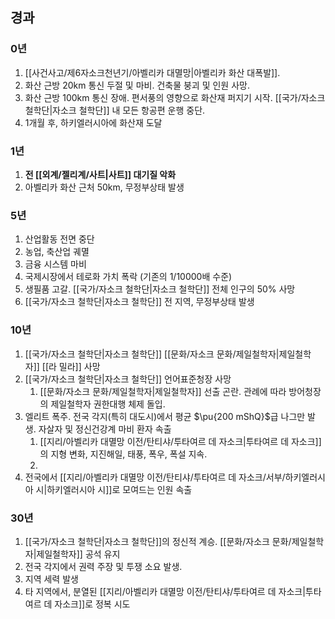 ## 경과

### 0년
1. [[사건사고/제6자소크천년기/아벨리카 대멸망|아벨리카 화산 대폭발]].
2. 화산 근방 20km 통신 두절 및 마비. 건축물 붕괴 및 인원 사망.
3. 화산 근방 100km 통신 장애. 편서풍의 영향으로 화산재 퍼지기 시작. [[국가/자소크 철학단|자소크 철학단]] 내 모든 항공편 운행 중단.
4. 1개월 후, 하키엘러시아에 화산재 도달

### 1년
1. **전 [[외계/젤리계/사트|사트]] 대기질 악화**
2. 아벨리카 화산 근처 50km, 무정부상태 발생

### 5년

1. 산업활동 전면 중단
2. 농업, 축산업 궤멸
3. 금융 시스템 마비
4. 국제시장에서 테로화 가치 폭락 (기존의 1/10000배 수준)
5. 생필품 고갈. [[국가/자소크 철학단|자소크 철학단]] 전체 인구의 50% 사망
6. [[국가/자소크 철학단|자소크 철학단]] 전 지역, 무정부상태 발생

### 10년

1. [[국가/자소크 철학단|자소크 철학단]] [[문화/자소크 문화/제일철학자|제일철학자]] [[라 밀라]] 사망
2. [[국가/자소크 철학단|자소크 철학단]] 언어표준청장 사망
	1. [[문화/자소크 문화/제일철학자|제일철학자]] 선출 곤란. 관례에 따라 방어청장의 제일철학자 권한대행 체제 돌입.
3. 엘리트 폭주. 전국 각지(특히 대도시)에서 평균 $\pu{200 mShQ}$급 나그만 발생. 자살자 및 정신건강계 마비 환자 속출
	1. [[지리/아벨리카 대멸망 이전/탄티샤/투타여르 데 자소크|투타여르 데 자소크]]의 지형 변화, 지진해일, 태풍, 폭우, 폭설 지속.
	2. 
4. 전국에서 [[지리/아벨리카 대멸망 이전/탄티샤/투타여르 데 자소크/서부/하키엘러시아 시|하키엘러시아 시]]로 모여드는 인원 속출

### 30년

1. [[국가/자소크 철학단|자소크 철학단]]의 정신적 계승. [[문화/자소크 문화/제일철학자|제일철학자]] 공석 유지
2. 전국 각지에서 권력 주장 및 투쟁 소요 발생.
3. 지역 세력 발생
4. 타 지역에서, 분열된 [[지리/아벨리카 대멸망 이전/탄티샤/투타여르 데 자소크|투타여르 데 자소크]]로 정복 시도
